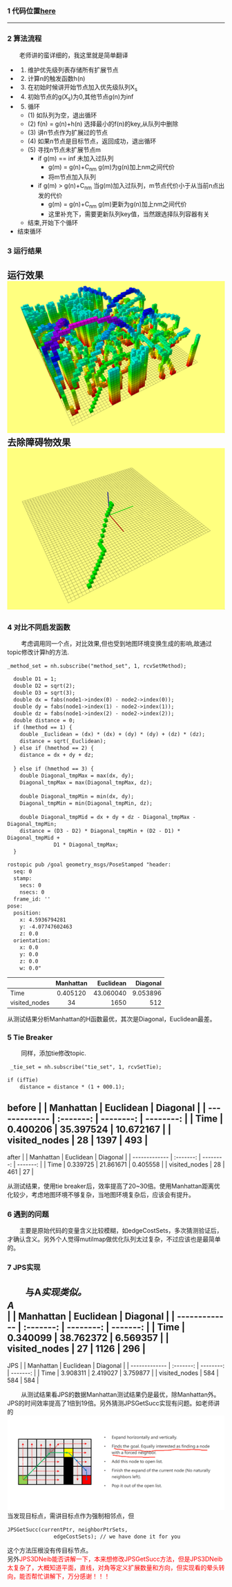 ### 1 代码位置[here](./grid_path_searcher)
---
### 2 算法流程
&emsp;&emsp;老师讲的蛮详细的，我这里就是简单翻译
* 1. 维护优先级列表存储所有扩展节点
* 2. 计算n的触发函数h(n)
* 3. 在初始时候讲开始节点加入优先级队列X<sub>s</sub>
* 4. 初始节点的g(X<sub>s</sub>)为0,其他节点g(n)为inf
* 5. 循环
  * (1) 如队列为空，退出循环
  * (2) f(n) = g(n)+h(n) 选择最小的f(n)的key,从队列中删除
  * (3) 讲n节点作为扩展过的节点
  * (4) 如果n节点是目标节点，返回成功，退出循环
  * (5) 寻找n节点未扩展节点m
    * if g(m) == inf 未加入过队列
       * g(m) = g(n)+C<sub>nm</sub> g(m)为g(n)加上nm之间代价
       * 将m节点加入队列
    * if g(m) > g(n)+C<sub>nm</sub> 当g(m)加入过队列，m节点代价小于从当前n点出发的代价
       * g(m) = g(n)+C<sub>nm</sub> g(m)更新为g(n)加上nm之间代价
       * 这里补充下，需要更新队列key值，当然跟选择队列容器有关
  * 结束,开始下个循环
* 结束循环

### 3 运行结果
运行效果  
![alt 运行效果](./img/01.png)  
去除障碍物效果  
![alt 去除障碍物效果](./img/02.png)
---
### 4 对比不同启发函数
&emsp;&emsp; 考虑调用同一个点，对比效果,但也受到地图环境变换生成的影响,故通过topic修改计算h的方法.
```
_method_set = nh.subscribe("method_set", 1, rcvSetMethod);
```
```
  double D1 = 1;
  double D2 = sqrt(2);
  double D3 = sqrt(3);
  double dx = fabs(node1->index(0) - node2->index(0));
  double dy = fabs(node1->index(1) - node2->index(1));
  double dz = fabs(node1->index(2) - node2->index(2));
  double distance = 0;
  if (hmethod == 1) {
    double _Euclidean = (dx) * (dx) + (dy) * (dy) + (dz) * (dz);
    distance = sqrt(_Euclidean);
  } else if (hmethod == 2) {
    distance = dx + dy + dz;

  } else if (hmethod == 3) {
    double Diagonal_tmpMax = max(dx, dy);
    Diagonal_tmpMax = max(Diagonal_tmpMax, dz);

    double Diagonal_tmpMin = min(dx, dy);
    Diagonal_tmpMin = min(Diagonal_tmpMin, dz);

    double Diagonal_tmpMid = dx + dy + dz - Diagonal_tmpMax - Diagonal_tmpMin;
    distance = (D3 - D2) * Diagonal_tmpMin + (D2 - D1) * Diagonal_tmpMid +
               D1 * Diagonal_tmpMax;
  }
```
```
rostopic pub /goal geometry_msgs/PoseStamped "header:
  seq: 0
  stamp:
    secs: 0
    nsecs: 0
  frame_id: ''
pose:
  position:
    x: 4.5936794281
    y: -4.07747602463
    z: 0.0
  orientation:
    x: 0.0
    y: 0.0
    z: 0.0
    w: 0.0"
```
|               | Manhattan | Euclidean | Diagonal |
| ------------- | :-------: | --------: | -------: |
| Time          | 0.405120  | 43.060040 | 9.053896 |
| visited_nodes |    34     |      1650 |      512 |

从测试结果分析Manhattan的H函数最优，其次是Diagonal，Euclidean最差。
### 5 Tie Breaker
&emsp;&emsp; 同样，添加tie修改topic.
```
 _tie_set = nh.subscribe("tie_set", 1, rcvSetTie);
```
```
if (ifTie)
    distance = distance * (1 + 000.1);
```
before
|               | Manhattan | Euclidean |  Diagonal |
| ------------- | :-------: | --------: | --------: |
| Time          | 0.400206  | 35.397524 | 10.672167 |
| visited_nodes |    28     |      1397 |       493 |
---
after
|               | Manhattan | Euclidean | Diagonal |
| ------------- | :-------: | --------: | -------: |
| Time          | 0.339725  | 21.861671 | 0.405558 |
| visited_nodes |    28     |       461 |       27 |

从测试结果，使用tie breaker后，效率提高了20~30倍。使用Manhattan距离优化较少，考虑地图环境不够复杂，当地图环境复杂后，应该会有提升。
### 6 遇到的问题
&emsp;&emsp;主要是原始代码的变量含义比较模糊，如edgeCostSets，多次猜测验证后，才确认含义。另外个人觉得mutilmap做优化队列太过复杂，不过应该也是最简单的。
### 7 JPS实现
&emsp;&emsp;与A<sup>*</sup>实现类似。  
A<sup>*</sup>  
|               | Manhattan | Euclidean | Diagonal |
| ------------- | :-------: | --------: | -------: |
| Time          | 0.340099  | 38.762372 | 6.569357 |
| visited_nodes |    27     |      1126 |      296 |
---
JPS
|               | Manhattan | Euclidean | Diagonal |
| ------------- | :-------: | --------: | -------: |
| Time          | 3.908311  |  2.419027 | 3.759877 |
| visited_nodes |    584    |       584 |      584 |

&emsp;&emsp; 从测试结果看JPS的数据Manhattan测试结果仍是最优，除Manhattan外。JPS的时间效率提高了1倍到19倍。另外猜测JPSGetSucc实现有问题。如老师讲的
![alt ](./img/03.png)
当发现目标点，需讲目标点作为强制相邻点，但
```
JPSGetSucc(currentPtr, neighborPtrSets,
               edgeCostSets); // we have done it for you
```
这个方法压根没有传目标节点。  
另外<font color=#FF000 >JPS3DNeib能否讲解一下，本来想修改JPSGetSucc方法，但是JPS3DNeib太复杂了，大概知道平面，直线，对角等定义扩展数量和方向，但实现看的晕头转向，能否帮忙讲解下，万分感谢！！！</font>